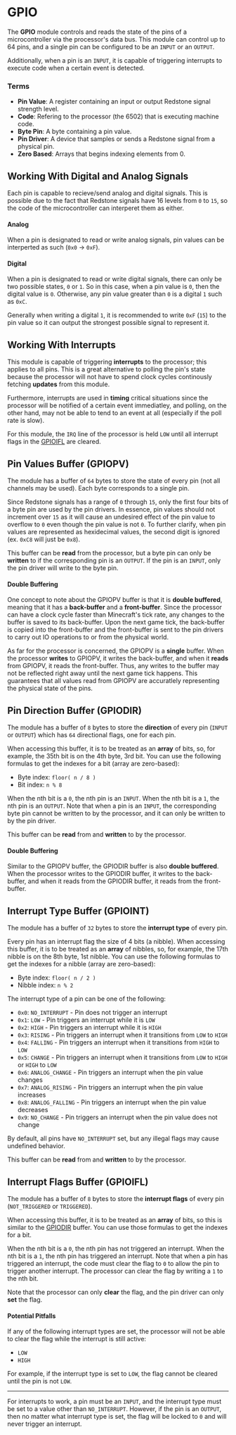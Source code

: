 # GPIO

The **GPIO** module controls and reads the state of the pins of a microcontroller via the processor's data bus. This module can control up to 64 pins, and a single pin can be configured to be an `INPUT` or an `OUTPUT`.

Additionally, when a pin is an `INPUT`, it is capable of triggering interrupts to execute code when a certain event is detected.

### Terms
* **Pin Value**: A register containing an input or output Redstone signal strength level.
* **Code**: Refering to the processor (the 6502) that is executing machine code.
* **Byte Pin**: A byte containing a pin value.
* **Pin Driver**: A device that samples or sends a Redstone signal from a physical pin.
* **Zero Based**: Arrays that begins indexing elements from 0.

## Working With Digital and Analog Signals

Each pin is capable to recieve/send analog and digital signals. This is possible due to the fact that Redstone signals have 16 levels from `0` to `15`, so the code of the microcontroller can interperet them as either.
#### Analog
When a pin is designated to read or write analog signals, pin values can be interperted as such (`0x0` -> `0xF`).
#### Digital
When a pin is designated to read or write digital signals, there can only be two possible states, `0` or `1`. So in this case, when a pin value is `0`, then the digital value is `0`. Otherwise, any pin value greater than `0` is a digital `1` such as `0xC`.

Generally when writing a digital `1`, it is recommended to write `0xF` (`15`) to the pin value so it can output the strongest possible signal to represent it. 

## Working With Interrupts

This module is capable of triggering **interrupts** to the processor; this applies to all pins. This is a great alternative to polling the pin's state because the processor will not have to spend clock cycles continously fetching **updates** from this module.

Furthermore, interrupts are used in **timing** critical situations since the processor will be notified of a certain event immediatley, and polling, on the other hand, may not be able to tend to an event at all (especially if the poll rate is slow).

For this module, the `IRQ` line of the processor is held `LOW` until all interrupt flags in the [GPIOIFL](#interrupt-flags-buffer-gpioifl) are cleared.

## Pin Values Buffer (GPIOPV)

The module has a buffer of `64` bytes to store the state of every pin (not all channels may be used). Each byte corresponds to a single pin.

Since Redstone signals has a range of `0` through `15`, only the first four bits of a byte pin are used by the pin drivers. In essence, pin values should not increment over `15` as it will cause an undesired effect of the pin value to overflow to `0` even though the pin value is not `0`. To further clarify, when pin values are represented as hexidecimal values, the second digit is ignored (ex. `0xC8` will just be `0x8`).

This buffer can be **read** from the processor, but a byte pin can only be **written** to if the corresponding pin is an `OUTPUT`. If the pin is an `INPUT`, only the pin driver will write to the byte pin.
#### Double Buffering
One concept to note about the GPIOPV buffer is that it is **double buffered**, meaning that it has a **back-buffer** and a **front-buffer**. Since the processor can have a clock cycle faster than Minecraft's tick rate, any changes to the buffer is saved to its back-buffer. Upon the next game tick, the back-buffer is copied into the front-buffer and the front-buffer is sent to the pin drivers to carry out IO operations to or from the physical world.

As far for the processor is concerned, the GPIOPV is a **single** buffer. When the processor **writes** to GPIOPV, it writes the back-buffer, and when it **reads** from GPIOPV, it reads the front-buffer. Thus, any writes to the buffer may not be reflected right away until the next game tick happens. This guarantees that all values read from GPIOPV are accuratlely representing the physical state of the pins.

## Pin Direction Buffer (GPIODIR)

The module has a buffer of `8` bytes to store the **direction** of every pin (`INPUT` or `OUTPUT`) which has `64` directional flags, one for each pin.

When accessing this buffer, it is to be treated as an **array** of bits, so, for example, the 35th bit is on the 4th byte, 3rd bit. You can use the following formulas to get the indexes for a bit (array are zero-based):
* Byte index: `floor( n / 8 )`
* Bit index: `n % 8`

When the nth bit is a `0`, the nth pin is an `INPUT`. When the nth bit is a `1`, the nth pin is an `OUTPUT`. Note that when a pin is an `INPUT`, the corresponding byte pin cannot be written to by the processor, and it can only be written to by the pin driver.

This buffer can be **read** from and **written** to by the processor.

#### Double Buffering

Similar to the GPIOPV buffer, the GPIODIR buffer is also **double buffered**. When the processor writes to the GPIODIR buffer, it writes to the back-buffer, and when it reads from the GPIODIR buffer, it reads from the front-buffer.

## Interrupt Type Buffer (GPIOINT)

The module has a buffer of `32` bytes to store the **interrupt type** of every pin.

Every pin has an interrupt flag the size of 4 bits (a nibble). When accessing this buffer, it is to be treated as an **array** of nibbles, so, for example, the 17th nibble is on the 8th byte, 1st nibble. You can use the following formulas to get the indexes for a nibble (array are zero-based):
* Byte index: `floor( n / 2 )`
* Nibble index: `n % 2`

The interrupt type of a pin can be one of the following:
* `0x0`: `NO_INTERRUPT` - Pin does not trigger an interrupt
* `0x1`: `LOW` - Pin triggers an interrupt while it is `LOW`
* `0x2`: `HIGH` - Pin triggers an interrupt while it is `HIGH`
* `0x3`: `RISING` - Pin triggers an interrupt when it transitions from `LOW` to `HIGH`
* `0x4`: `FALLING` - Pin triggers an interrupt when it transitions from `HIGH` to `LOW`
* `0x5`: `CHANGE` - Pin triggers an interrupt when it transitions from `LOW` to `HIGH` or `HIGH` to `LOW`
* `0x6`: `ANALOG_CHANGE` - Pin triggers an interrupt when the pin value changes
* `0x7`: `ANALOG_RISING` - Pin triggers an interrupt when the pin value increases
* `0x8`: `ANALOG_FALLING` - Pin triggers an interrupt when the pin value decreases
* `0x9`: `NO_CHANGE` - Pin triggers an interrupt when the pin value does not change

By default, all pins have `NO_INTERRUPT` set, but any illegal flags may cause undefined behavior.

This buffer can be **read** from and **written** to by the processor.

## Interrupt Flags Buffer (GPIOIFL)

The module has a buffer of `8` bytes to store the **interrupt flags** of every pin (`NOT_TRIGGERED` or `TRIGGERED`).

When accessing this buffer, it is to be treated as an **array** of bits, so this is similar to the [GPIODIR](#pin-direction-buffer-gpiodir) buffer. You can use those formulas to get the indexes for a bit.

When the nth bit is a `0`, the nth pin has not triggered an interrupt. When the nth bit is a `1`, the nth pin has triggered an interrupt. Note that when a pin has triggered an interrupt, the code must clear the flag to `0` to allow the pin to trigger another interrupt. The processor can clear the flag by writing a `1` to the nth bit.

Note that the processor can only **clear** the flag, and the pin driver can only **set** the flag.

#### Potential Pitfalls

If any of the following interrupt types are set, the processor will not be able to clear the flag while the interrupt is still active:

* `LOW`
* `HIGH`

For example, if the interrupt type is set to `LOW`, the flag cannot be cleared until the pin is not `LOW`.

---

For interrupts to work, a pin must be an `INPUT`, and the interrupt type must be set to a value other than `NO_INTERRUPT`. However, if the pin is an `OUTPUT`, then no matter what interrupt type is set, the flag will be locked to `0` and will never trigger an interrupt.